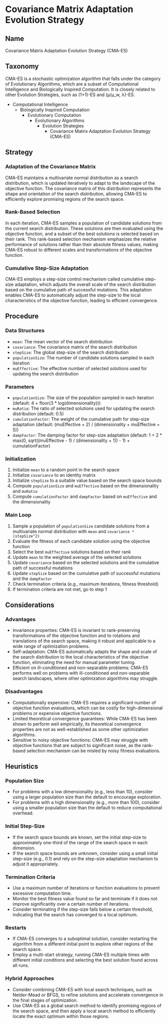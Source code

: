 # Covariance Matrix Adaptation Evolution Strategy

## Name

Covariance Matrix Adaptation Evolution Strategy (CMA-ES)

## Taxonomy

CMA-ES is a stochastic optimization algorithm that falls under the category of Evolutionary Algorithms, which are a subset of Computational Intelligence and Biologically Inspired Computation. It is closely related to other Evolution Strategies, such as (1+1)-ES and (μ/μ_w, λ)-ES.

- Computational Intelligence
  - Biologically Inspired Computation
    - Evolutionary Computation
      - Evolutionary Algorithms
        - Evolution Strategies
          - Covariance Matrix Adaptation Evolution Strategy (CMA-ES)

## Strategy

### Adaptation of the Covariance Matrix

CMA-ES maintains a multivariate normal distribution as a search distribution, which is updated iteratively to adapt to the landscape of the objective function. The covariance matrix of this distribution represents the shape and orientation of the search distribution, allowing CMA-ES to efficiently explore promising regions of the search space.

### Rank-Based Selection

In each iteration, CMA-ES samples a population of candidate solutions from the current search distribution. These solutions are then evaluated using the objective function, and a subset of the best solutions is selected based on their rank. This rank-based selection mechanism emphasizes the relative performance of solutions rather than their absolute fitness values, making CMA-ES robust to different scales and transformations of the objective function.

### Cumulative Step-Size Adaptation

CMA-ES employs a step-size control mechanism called cumulative step-size adaptation, which adjusts the overall scale of the search distribution based on the cumulative path of successful mutations. This adaptation enables CMA-ES to automatically adjust the step-size to the local characteristics of the objective function, leading to efficient convergence.

## Procedure

### Data Structures

- `mean`: The mean vector of the search distribution
- `covariance`: The covariance matrix of the search distribution
- `stepSize`: The global step-size of the search distribution
- `populationSize`: The number of candidate solutions sampled in each iteration
- `muEffective`: The effective number of selected solutions used for updating the search distribution

### Parameters

- `populationSize`: The size of the population sampled in each iteration (default: 4 + floor(3 * log(dimensionality)))
- `muRatio`: The ratio of selected solutions used for updating the search distribution (default: 0.5)
- `cumulationFactor`: The weight of the cumulative path for step-size adaptation (default: (muEffective + 2) / (dimensionality + muEffective + 5))
- `dampFactor`: The damping factor for step-size adaptation (default: 1 + 2 * max(0, sqrt((muEffective - 1) / (dimensionality + 1)) - 1) + cumulationFactor)

### Initialization

1. Initialize `mean` to a random point in the search space
2. Initialize `covariance` to an identity matrix
3. Initialize `stepSize` to a suitable value based on the search space bounds
4. Compute `populationSize` and `muEffective` based on the dimensionality and `muRatio`
5. Compute `cumulationFactor` and `dampFactor` based on `muEffective` and the dimensionality

### Main Loop

1. Sample a population of `populationSize` candidate solutions from a multivariate normal distribution with `mean` and `covariance * (stepSize^2)`
2. Evaluate the fitness of each candidate solution using the objective function
3. Select the best `muEffective` solutions based on their rank
4. Update `mean` to the weighted average of the selected solutions
5. Update `covariance` based on the selected solutions and the cumulative path of successful mutations
6. Update `stepSize` based on the cumulative path of successful mutations and the `dampFactor`
7. Check termination criteria (e.g., maximum iterations, fitness threshold)
8. If termination criteria are not met, go to step 1

## Considerations

### Advantages

- Invariance properties: CMA-ES is invariant to rank-preserving transformations of the objective function and to rotations and translations of the search space, making it robust and applicable to a wide range of optimization problems.
- Self-adaptation: CMA-ES automatically adapts the shape and scale of the search distribution to the local characteristics of the objective function, eliminating the need for manual parameter tuning.
- Efficient on ill-conditioned and non-separable problems: CMA-ES performs well on problems with ill-conditioned and non-separable search landscapes, where other optimization algorithms may struggle.

### Disadvantages

- Computationally expensive: CMA-ES requires a significant number of objective function evaluations, which can be costly for high-dimensional problems or expensive objective functions.
- Limited theoretical convergence guarantees: While CMA-ES has been shown to perform well empirically, its theoretical convergence properties are not as well-established as some other optimization algorithms.
- Sensitive to noisy objective functions: CMA-ES may struggle with objective functions that are subject to significant noise, as the rank-based selection mechanism can be misled by noisy fitness evaluations.

## Heuristics

### Population Size

- For problems with a low dimensionality (e.g., less than 10), consider using a larger population size than the default to encourage exploration.
- For problems with a high dimensionality (e.g., more than 100), consider using a smaller population size than the default to reduce computational overhead.

### Initial Step-Size

- If the search space bounds are known, set the initial step-size to approximately one-third of the range of the search space in each dimension.
- If the search space bounds are unknown, consider using a small initial step-size (e.g., 0.1) and rely on the step-size adaptation mechanism to adjust it appropriately.

### Termination Criteria

- Use a maximum number of iterations or function evaluations to prevent excessive computation time.
- Monitor the best fitness value found so far and terminate if it does not improve significantly over a certain number of iterations.
- Consider terminating if the step-size falls below a certain threshold, indicating that the search has converged to a local optimum.

### Restarts

- If CMA-ES converges to a suboptimal solution, consider restarting the algorithm from a different initial point to explore other regions of the search space.
- Employ a multi-start strategy, running CMA-ES multiple times with different initial conditions and selecting the best solution found across all runs.

### Hybrid Approaches

- Consider combining CMA-ES with local search techniques, such as Nelder-Mead or BFGS, to refine solutions and accelerate convergence in the final stages of optimization.
- Use CMA-ES as a global search method to identify promising regions of the search space, and then apply a local search method to efficiently locate the exact optimum within those regions.

